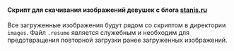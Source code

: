 #### Скрипт для скачивания изображений девушек с блога [stanis.ru](https://blog.stanis.ru/)

Все загруженные изображения будут рядом со скриптом в директории `images`.
Файл `.resume` является служебным и необходим для предотвращения повторной
загрузки ранее загруженных изображений.
